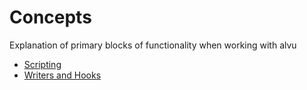 # Concepts

Explanation of primary blocks of functionality when working with 
alvu

- [Scripting]({{.Meta.BaseURL}}concepts/scripting)
- [Writers and Hooks]({{.Meta.BaseURL}}concepts/writers)